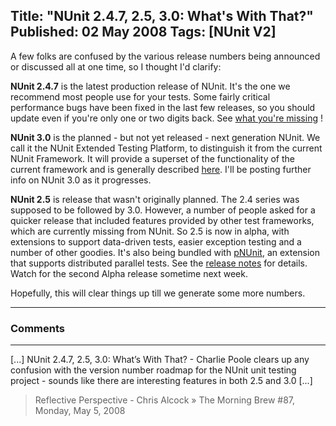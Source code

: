 Title: "NUnit 2.4.7, 2.5, 3.0: What's With That?"
Published: 02 May 2008
Tags: [NUnit V2]
---
A few folks are confused by the various release numbers being announced or discussed all at one time, so I thought I'd clarify:

**NUnit 2.4.7** is the latest production release of NUnit. It's the one we recommend most people use for your tests. Some fairly critical performance bugs have been fixed in the last few releases, so you should update even if you're only one or two digits back. See [what you're missing](https://docs.nunit.org/2.4.7/releaseNotes.html) !

**NUnit 3.0** is the planned - but not yet released - next generation NUnit. We call it the NUnit Extended Testing Platform, to distinguish it from the current NUnit Framework. It will provide a superset of the functionality of the current framework and is generally described [here](/files/nunit-30-vision.pdf). I'll be posting further info on NUnit 3.0 as it progresses.

**NUnit 2.5** is release that wasn't originally planned. The 2.4 series was supposed to be followed by 3.0. However, a number of people asked for a quicker release that included features provided by other test frameworks, which are currently missing from NUnit. So 2.5 is now in alpha, with extensions to support data-driven tests, easier exception testing and a number of other goodies. It's also being bundled with [pNUnit](https://www.plasticscm.com/documentation/technical-articles/pnunit-parallel-nunit), an extension that supports distributed parallel tests. See the [release notes](https://docs.nunit.org/2.5/releaseNotes.html) for details. Watch for the second Alpha release sometime next week.

Hopefully, this will clear things up till we generate some more numbers.

---

### Comments

---

[...] NUnit 2.4.7, 2.5, 3.0: What’s With That? - Charlie Poole clears up any confusion with the version number roadmap for the NUnit unit testing project - sounds like there are interesting features in both 2.5 and 3.0 [...]
>Reflective Perspective - Chris Alcock &raquo; The Morning Brew #87, Monday, May 5, 2008
